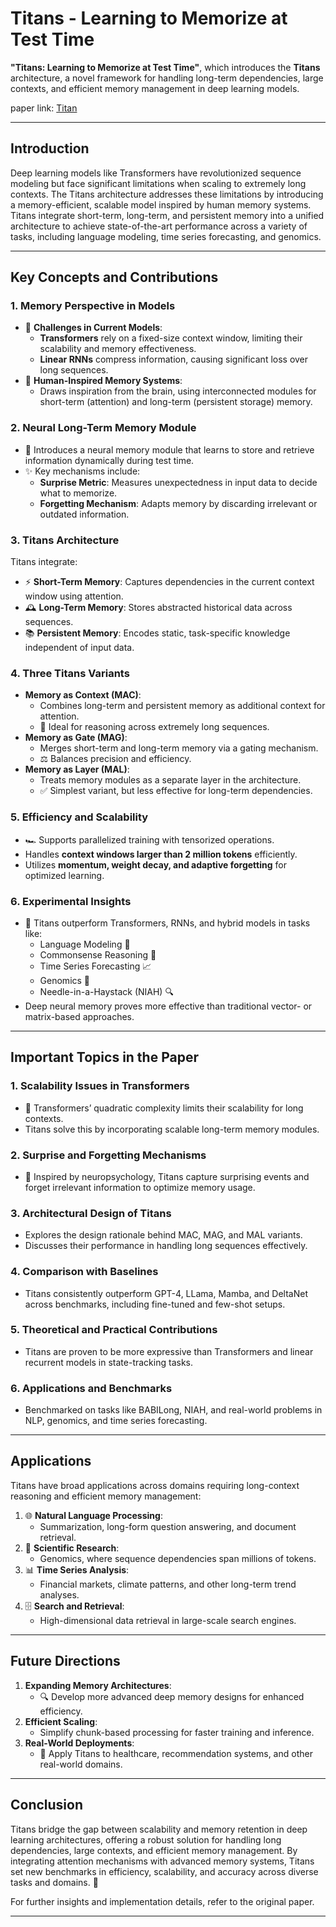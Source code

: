 # Titans - Learning to Memorize at Test Time

**"Titans: Learning to Memorize at Test Time"**, which introduces the **Titans** architecture, a novel framework for handling long-term dependencies, large contexts, and efficient memory management in deep learning models.

paper link: [Titan](https://file.notion.so/f/f/6c548076-e1b4-4682-965a-d6ec06be4952/98161ecc-e642-4f99-9511-b5931a069670/Titans_Learning_to_Memorize_at_Test_Time_2501.00663v1.pdf?table=block&id=17d07c38-7075-80ad-81fa-e8b0df5b2813&spaceId=6c548076-e1b4-4682-965a-d6ec06be4952&expirationTimestamp=1737057600000&signature=wqj5ZQDiN46ecOLGMiEWrsqQ0yS_Nm7tmn9VPkT5TPs&downloadName=Titans+Learning+to+Memorize+at+Test+Time+2501.00663v1.pdf)

---

## **Introduction**

Deep learning models like Transformers have revolutionized sequence modeling but face significant limitations when scaling to extremely long contexts. The Titans architecture addresses these limitations by introducing a memory-efficient, scalable model inspired by human memory systems. Titans integrate short-term, long-term, and persistent memory into a unified architecture to achieve state-of-the-art performance across a variety of tasks, including language modeling, time series forecasting, and genomics.

---

## **Key Concepts and Contributions**

### 1. **Memory Perspective in Models**

- 🚀 **Challenges in Current Models**:
  - **Transformers** rely on a fixed-size context window, limiting their scalability and memory effectiveness.
  - **Linear RNNs** compress information, causing significant loss over long sequences.
- 🧠 **Human-Inspired Memory Systems**:
  - Draws inspiration from the brain, using interconnected modules for short-term (attention) and long-term (persistent storage) memory.

### 2. **Neural Long-Term Memory Module**

- 💾 Introduces a neural memory module that learns to store and retrieve information dynamically during test time.
- ✨ Key mechanisms include:
  - **Surprise Metric**: Measures unexpectedness in input data to decide what to memorize.
  - **Forgetting Mechanism**: Adapts memory by discarding irrelevant or outdated information.

### 3. **Titans Architecture**

Titans integrate:

- ⚡ **Short-Term Memory**: Captures dependencies in the current context window using attention.
- 🕰️ **Long-Term Memory**: Stores abstracted historical data across sequences.
- 📚 **Persistent Memory**: Encodes static, task-specific knowledge independent of input data.

### 4. **Three Titans Variants**

- **Memory as Context (MAC)**:
  - Combines long-term and persistent memory as additional context for attention.
  - 🌟 Ideal for reasoning across extremely long sequences.
- **Memory as Gate (MAG)**:
  - Merges short-term and long-term memory via a gating mechanism.
  - ⚖️ Balances precision and efficiency.
- **Memory as Layer (MAL)**:
  - Treats memory modules as a separate layer in the architecture.
  - ✅ Simplest variant, but less effective for long-term dependencies.

### 5. **Efficiency and Scalability**

- 🏎️ Supports parallelized training with tensorized operations.
- Handles **context windows larger than 2 million tokens** efficiently.
- Utilizes **momentum, weight decay, and adaptive forgetting** for optimized learning.

### 6. **Experimental Insights**

- 🧪 Titans outperform Transformers, RNNs, and hybrid models in tasks like:
  - Language Modeling 📝
  - Commonsense Reasoning 🤔
  - Time Series Forecasting 📈
  - Genomics 🧬
  - Needle-in-a-Haystack (NIAH) 🔍
- Deep neural memory proves more effective than traditional vector- or matrix-based approaches.

---

## **Important Topics in the Paper**

### 1. **Scalability Issues in Transformers**

- 🔄 Transformers’ quadratic complexity limits their scalability for long contexts.
- Titans solve this by incorporating scalable long-term memory modules.

### 2. **Surprise and Forgetting Mechanisms**

- 🎯 Inspired by neuropsychology, Titans capture surprising events and forget irrelevant information to optimize memory usage.

### 3. **Architectural Design of Titans**

- Explores the design rationale behind MAC, MAG, and MAL variants.
- Discusses their performance in handling long sequences effectively.

### 4. **Comparison with Baselines**

- Titans consistently outperform GPT-4, LLama, Mamba, and DeltaNet across benchmarks, including fine-tuned and few-shot setups.

### 5. **Theoretical and Practical Contributions**

- Titans are proven to be more expressive than Transformers and linear recurrent models in state-tracking tasks.

### 6. **Applications and Benchmarks**

- Benchmarked on tasks like BABILong, NIAH, and real-world problems in NLP, genomics, and time series forecasting.

---

## **Applications**

Titans have broad applications across domains requiring long-context reasoning and efficient memory management:

1. 🌐 **Natural Language Processing**:
   - Summarization, long-form question answering, and document retrieval.
2. 🔬 **Scientific Research**:
   - Genomics, where sequence dependencies span millions of tokens.
3. 📊 **Time Series Analysis**:
   - Financial markets, climate patterns, and other long-term trend analyses.
4. 🗄️ **Search and Retrieval**:
   - High-dimensional data retrieval in large-scale search engines.

---

## **Future Directions**

1. **Expanding Memory Architectures**:
   - 🔍 Develop more advanced deep memory designs for enhanced efficiency.
2. **Efficient Scaling**:
   - Simplify chunk-based processing for faster training and inference.
3. **Real-World Deployments**:
   - 🏥 Apply Titans to healthcare, recommendation systems, and other real-world domains.

---

## **Conclusion**

Titans bridge the gap between scalability and memory retention in deep learning architectures, offering a robust solution for handling long dependencies, large contexts, and efficient memory management. By integrating attention mechanisms with advanced memory systems, Titans set new benchmarks in efficiency, scalability, and accuracy across diverse tasks and domains. 🚀

For further insights and implementation details, refer to the original paper.

---

